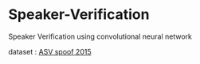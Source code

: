 # Speaker-Verification
Speaker Verification using convolutional neural network

dataset : [ASV spoof 2015](https://drive.google.com/open?id=10iM40Z2WVLTBZ_QxSYpmdCiHNR7-K6oz)

